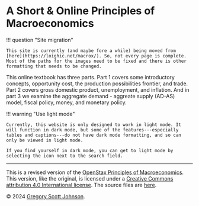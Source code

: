 # A Short & Online Principles of Macroeconomics

!!! question "Site migration"

    This site is currently (and maybe fore a while) being moved from [here](https://loighic.net/macrox/). So, not every page is complete. Most of the paths for the images need to be fixed and there is other formatting that needs to be changed.


This online textbook has three parts. Part 1 covers some introductory concepts, opportunity cost, the production possibilities frontier, and trade. Part 2 covers gross domestic product, unemployment, and inflation. And in part 3 we examine the aggregate demand - aggreate supply (AD-AS) model, fiscal policy, money, and monetary policy. 


!!! warning "Use light mode"

    Currently, this website is only designed to work in light mode. It will function in dark mode, but some of the features---especially tables and captions---do not have dark mode formatting, and so can only be viewed in light mode.
	
	If you find yourself in dark mode, you can get to light mode by selecting the icon next to the search field.


---

This is a revised version of the [OpenStax Principles of Macroeconomics](https://openstax.org/details/books/principles-macroeconomics-3e). This version, like the original, is licensed under a [Creative Commons attribution 4.0 International license](https://creativecommons.org/licenses/by/4.0/). The source files are [here](https://github.com/loighic/loighic.github.io/tree/main/_pages/macro).

&copy; 2024 [Gregory Scott Johnson](https://loighic.net/).

